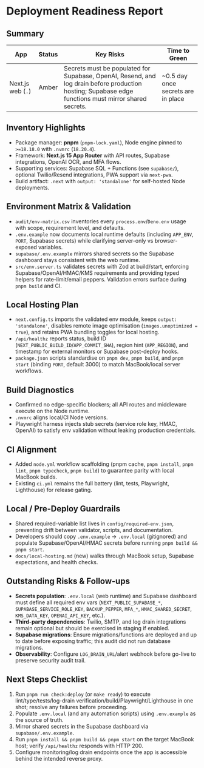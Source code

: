 # Deployment Readiness Report

## Summary
| App | Status | Key Risks | Time to Green |
| --- | --- | --- | --- |
| Next.js web (`.`) | Amber | Secrets must be populated for Supabase, OpenAI, Resend, and log drain before production hosting; Supabase edge functions must mirror shared secrets. | ~0.5 day once secrets are in place |

## Inventory Highlights
- Package manager: **pnpm** (`pnpm-lock.yaml`), Node engine pinned to `>=18.18.0` with `.nvmrc` (`18.20.4`).
- Framework: **Next.js 15 App Router** with API routes, Supabase integrations, OpenAI OCR, and MFA flows.
- Supporting services: Supabase SQL + Functions (see `supabase/`), optional Twilio/Resend integrations, PWA support via `next-pwa`.
- Build artifact: `.next` with `output: 'standalone'` for self-hosted Node deployments.

## Environment Matrix & Validation
- `audit/env-matrix.csv` inventories every `process.env`/`Deno.env` usage with scope, requirement level, and defaults.
- `.env.example` now documents local runtime defaults (including `APP_ENV`, `PORT`, Supabase secrets) while clarifying server-only vs browser-exposed variables.
- `supabase/.env.example` mirrors shared secrets so the Supabase dashboard stays consistent with the web runtime.
- `src/env.server.ts` validates secrets with Zod at build/start, enforcing Supabase/OpenAI/HMAC/KMS requirements and providing typed helpers for rate-limit/email peppers. Validation errors surface during `pnpm build` and CI.

## Local Hosting Plan
- `next.config.ts` imports the validated env module, keeps `output: 'standalone'`, disables remote image optimisation (`images.unoptimized = true`), and retains PWA bundling toggles for local hosting.
- `/api/healthz` reports status, build ID (`NEXT_PUBLIC_BUILD_ID`/`APP_COMMIT_SHA`), region hint (`APP_REGION`), and timestamp for external monitors or Supabase post-deploy hooks.
- `package.json` scripts standardise on `pnpm dev`, `pnpm build`, and `pnpm start` (binding `PORT`, default 3000) to match MacBook/local server workflows.

## Build Diagnostics
- Confirmed no edge-specific blockers; all API routes and middleware execute on the Node runtime.
- `.nvmrc` aligns local/CI Node versions.
- Playwright harness injects stub secrets (service role key, HMAC, OpenAI) to satisfy env validation without leaking production credentials.

## CI Alignment
- Added `node.yml` workflow scaffolding (pnpm cache, `pnpm install`, `pnpm lint`, `pnpm typecheck`, `pnpm build`) to guarantee parity with local MacBook builds.
- Existing `ci.yml` remains the full battery (lint, tests, Playwright, Lighthouse) for release gating.

## Local / Pre-Deploy Guardrails
- Shared required-variable list lives in `config/required-env.json`, preventing drift between validator, scripts, and documentation.
- Developers should copy `.env.example` → `.env.local` (gitignored) and populate Supabase/OpenAI/HMAC secrets before running `pnpm build && pnpm start`.
- `docs/local-hosting.md` (new) walks through MacBook setup, Supabase expectations, and health checks.

## Outstanding Risks & Follow-ups
- **Secrets population**: `.env.local` (web runtime) and Supabase dashboard must define all required env vars (`NEXT_PUBLIC_SUPABASE_*`, `SUPABASE_SERVICE_ROLE_KEY`, `BACKUP_PEPPER`, `MFA_*`, `HMAC_SHARED_SECRET`, `KMS_DATA_KEY`, `OPENAI_API_KEY`, etc.).
- **Third-party dependencies**: Twilio, SMTP, and log drain integrations remain optional but should be exercised in staging if enabled.
- **Supabase migrations**: Ensure migrations/functions are deployed and up to date before exposing traffic; this audit did not run database migrations.
- **Observability**: Configure `LOG_DRAIN_URL`/alert webhook before go-live to preserve security audit trail.

## Next Steps Checklist
1. Run `pnpm run check:deploy` (or `make ready`) to execute lint/type/tests/log-drain verification/build/Playwright/Lighthouse in one shot; resolve any failures before proceeding.
2. Populate `.env.local` (and any automation scripts) using `.env.example` as the source of truth.
3. Mirror shared secrets in the Supabase dashboard via `supabase/.env.example`.
4. Run `pnpm install && pnpm build && pnpm start` on the target MacBook host; verify `/api/healthz` responds with HTTP 200.
5. Configure monitoring/log drain endpoints once the app is accessible behind the intended reverse proxy.

